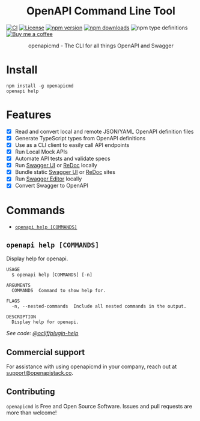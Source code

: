 <h1 align="center">OpenAPI Command Line Tool</h1>

[![CI](https://github.com/openapistack/openapicmd/workflows/CI/badge.svg)](https://github.com/openapistack/openapicmd/actions?query=workflow%3ACI)
[![License](http://img.shields.io/:license-mit-blue.svg)](https://github.com/openapistack/openapicmd/blob/main/LICENSE)
[![npm version](https://img.shields.io/npm/v/openapicmd.svg)](https://www.npmjs.com/package/openapicmd)
[![npm downloads](https://img.shields.io/npm/dw/openapicmd.svg)](https://www.npmjs.com/package/openapicmd)
![npm type definitions](https://img.shields.io/npm/types/openapicmd.svg)
[![Buy me a coffee](https://img.shields.io/badge/donate-buy%20me%20a%20coffee-orange)](https://buymeacoff.ee/anttiviljami)

<p align="center">openapicmd - The CLI for all things OpenAPI and Swagger</p>

# Install

```
npm install -g openapicmd
openapi help
```

# Features
- [x] Read and convert local and remote JSON/YAML OpenAPI definition files
- [x] Generate TypeScript types from OpenAPI definitions
- [x] Use as a CLI client to easily call API endpoints
- [x] Run Local Mock APIs
- [x] Automate API tests and validate specs
- [x] Run [Swagger UI](https://github.com/swagger-api/swagger-ui) or [ReDoc](https://github.com/Redocly/redoc) locally
- [x] Bundle static [Swagger UI](https://github.com/swagger-api/swagger-ui) or [ReDoc](https://github.com/Redocly/redoc) sites
- [x] Run [Swagger Editor](https://github.com/swagger-api/swagger-editor) locally
- [x] Convert Swagger to OpenAPI

# Commands
<!-- commands -->
* [`openapi help [COMMANDS]`](#openapi-help-commands)

## `openapi help [COMMANDS]`

Display help for openapi.

```
USAGE
  $ openapi help [COMMANDS] [-n]

ARGUMENTS
  COMMANDS  Command to show help for.

FLAGS
  -n, --nested-commands  Include all nested commands in the output.

DESCRIPTION
  Display help for openapi.
```

_See code: [@oclif/plugin-help](https://github.com/oclif/plugin-help/blob/v6.0.2/src/commands/help.ts)_
<!-- commandsstop -->

## Commercial support

For assistance with using openapicmd in your company, reach out at support@openapistack.co.

## Contributing

`openapicmd` is Free and Open Source Software. Issues and pull requests are more than welcome!
